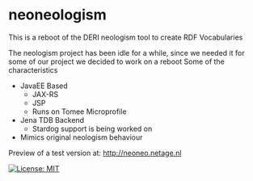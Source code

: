 # neoneologism
This is a reboot of the DERI neologism tool to create RDF Vocabularies

The neologism project has been idle for a while, since we needed it for some of our project we decided to work on a reboot
Some of the characteristics

* JavaEE Based
  - JAX-RS
  - JSP
  - Runs on Tomee Microprofile
* Jena TDB Backend
  - Stardog support is being worked on
* Mimics original neologism behaviour

Preview of a test version at: http://neoneo.netage.nl

[![License: MIT](https://img.shields.io/badge/License-MIT-yellow.svg)](https://opensource.org/licenses/MIT)
